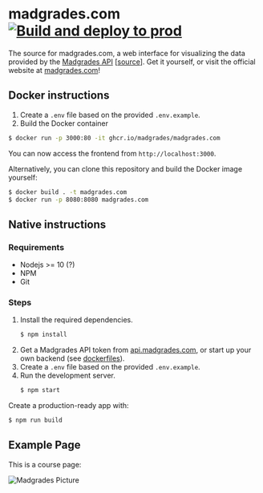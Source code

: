 # madgrades.com [![Build and deploy to prod](https://github.com/Madgrades/madgrades.com/actions/workflows/prod.yml/badge.svg?branch=prod&event=push)](https://github.com/Madgrades/madgrades.com/actions/workflows/prod.yml)

The source for madgrades.com, a web interface for visualizing the data provided by the [Madgrades API](https://api.madgrades.com) \[[source](https://github.com/Madgrades/api.madgrades.com)\]. Get it yourself, or visit the official website at [madgrades.com](https://madgrades.com)!

## Docker instructions

1. Create a `.env` file based on the provided `.env.example`.
2. Build the Docker container

```bash
$ docker run -p 3000:80 -it ghcr.io/madgrades/madgrades.com
```

You can now access the frontend from `http://localhost:3000`.

Alternatively, you can clone this repository and build the Docker image yourself:

```bash
$ docker build . -t madgrades.com
$ docker run -p 8080:8080 madgrades.com
```

## Native instructions

### Requirements

* Nodejs >= 10 (?)
* NPM
* Git

### Steps

1. Install the required dependencies.
   ```bash
   $ npm install
   ```
3. Get a Madgrades API token from [api.madgrades.com](https://api.madgrades.com), or start up your own backend (see [dockerfiles](https://github.com/madgrades/dockerfiles)).
4. Create a `.env` file based on the provided `.env.example`.      
5. Run the development server.
   ```bash
   $ npm start
   ```

Create a production-ready app with:

```bash
$ npm run build
```

## Example Page

This is a course page:

![Madgrades Picture](https://i.imgur.com/sastR8g.png)
